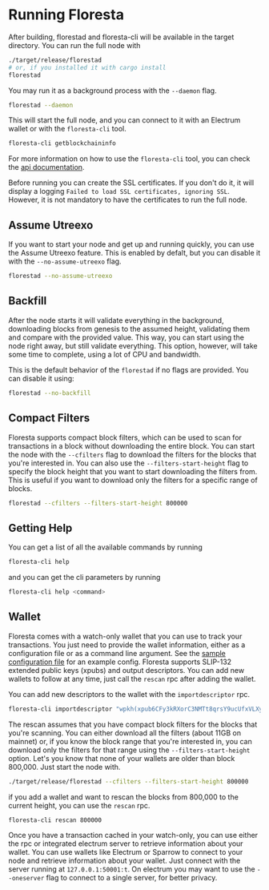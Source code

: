 # Running Floresta

After building, florestad and floresta-cli will be available in the target directory. You can run the full node with
```bash
./target/release/florestad
# or, if you installed it with cargo install
florestad
```

You may run it as a background process with the `--daemon` flag.

```bash
florestad --daemon
```

This will start the full node, and you can connect to it with an Electrum wallet or with the `floresta-cli` tool.

```bash
floresta-cli getblockchaininfo
```

For more information on how to use the `floresta-cli` tool, you can check the [api documentation](https://github.com/vinteumorg/Floresta/blob/master/crates/floresta-cli/README.md).

Before running you can create the SSL certificates. If you don't do it, it will display a logging `Failed to load SSL certificates, ignoring SSL`. However, it is not mandatory to have the certificates to run the full node.

## Assume Utreexo

If you want to start your node and get up and running quickly, you can use the Assume Utreexo feature. This is enabled by defalt, but you can disable it with the `--no-assume-utreexo` flag.

```bash
florestad --no-assume-utreexo
```

## Backfill

After the node starts it will validate everything in the background, downloading blocks from genesis to the assumed height, validating them and compare with the provided value. This way, you can start using the node right away, but still validate everything. This option, however, will take some time to complete, using a lot of CPU and bandwidth.

This is the default behavior of the `florestad` if no flags are provided. You can disable it using:

```bash
florestad --no-backfill
```

## Compact Filters

Floresta supports compact block filters, which can be used to scan for transactions in a block without downloading the entire block. You can start the node with the `--cfilters` flag to download the filters for the blocks that you're interested in. You can also use the `--filters-start-height` flag to specify the block height that you want to start downloading the filters from. This is useful if you want to download only the filters for a specific range of blocks.

```bash
florestad --cfilters --filters-start-height 800000
```

## Getting Help

You can get a list of all the available commands by running

```bash
floresta-cli help
```

and you can get the cli parameters by running
```bash
floresta-cli help <command>
```

## Wallet

Floresta comes with a watch-only wallet that you can use to track your transactions. You just need to provide the wallet
information, either as a configuration file or as a command line argument. See the [sample configuration file](config.toml.sample) for an example config. Floresta supports SLIP-132 extended public keys (xpubs) and output descriptors. You can add new wallets to follow at any time, just
call the `rescan` rpc after adding the wallet.

You can add new descriptors to the wallet with the `importdescriptor` rpc.

```bash
floresta-cli importdescriptor "wpkh(xpub6CFy3kRXorC3NMTt8qrsY9ucUfxVLXyFQ49JSLm3iEG5gfAmWewYFzjNYFgRiCjoB9WWEuJQiyYGCdZvUTwPEUPL9pPabT8bkbiD9Po47XG/<0;1>/*)"
```

The rescan assumes that you have compact block filters for the blocks that you're scanning. You can either download all the filters
(about 11GB on mainnet) or, if you know the block range that you're interested in, you can download only the filters for that range
using the `--filters-start-height` option. Let's you know that none of your wallets are older than block 800,000. Just start the node with.

```bash
./target/release/florestad --cfilters --filters-start-height 800000
```

if you add a wallet and want to rescan the blocks from 800,000 to the current height, you can use the `rescan` rpc.

```bash
floresta-cli rescan 800000
```

Once you have a transaction cached in your watch-only, you can use either the rpc or integrated electrum server to retrieve information about your wallet. You can use wallets like Electrum or Sparrow to connect to your node and retrieve information about your wallet. Just connect with the server running at `127.0.0.1:50001:t`. On electrum you may want to use the `--oneserver` flag to connect to a single server, for better privacy.
